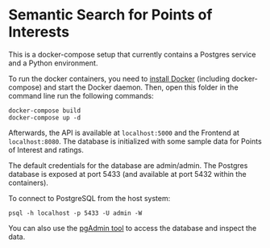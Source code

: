 # Semantic Search for Points of Interests

This is a docker-compose setup that currently contains a Postgres service and a Python environment.

To run the docker containers, you need to [install Docker](https://docs.docker.com/install/) (including docker-compose) and start the Docker daemon. Then, open this folder in the command line run the following commands:

```{sh}
docker-compose build
docker-compose up -d
```

Afterwards, the API is available at ```localhost:5000``` and the Frontend at ```localhost:8080```. The database is initialized with some sample data for Points of Interest and ratings.

The default credentials for the database are admin/admin. The Postgres database is exposed at port 5433 (and available at port 5432 within the containers).

To connect to PostgreSQL from the host system:

```{sh}
psql -h localhost -p 5433 -U admin -W
```

You can also use the [pgAdmin tool](https://www.pgadmin.org) to access the database and inspect the data.